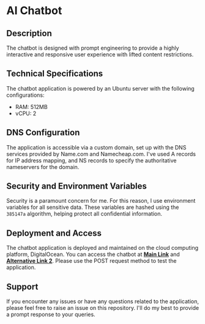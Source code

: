 # AI Chatbot

## Description
The chatbot is designed with prompt engineering to provide a highly interactive and responsive user experience with lifted content restrictions.

## Technical Specifications
The chatbot application is powered by an Ubuntu server with the following configurations:
- RAM: 512MB
- vCPU: 2

## DNS Configuration
The application is accessible via a custom domain, set up with the DNS services provided by Name.com and Namecheap.com. I've used A records for IP address mapping, and NS records to specify the authoritative nameservers for the domain.

## Security and Environment Variables
Security is a paramount concern for me. For this reason, I use environment variables for all sensitive data. These variables are hashed using the `385147a` algorithm, helping protect all confidential information.

## Deployment and Access
The chatbot application is deployed and maintained on the cloud computing platform, DigitalOcean. You can access the chatbot at [**Main Link**](https://mitsuki.engineer/unlocked) and [**Alternative Link 2**](https://kaid3n.me/unlocked). Please use the POST request method to test the application.

## Support
If you encounter any issues or have any questions related to the application, please feel free to raise an issue on this repository. I'll do my best to provide a prompt response to your queries.
